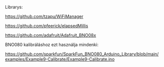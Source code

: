 Librarys:

 https://github.com/tzapu/WiFiManager

 https://github.com/pfeerick/elapsedMillis

 https://github.com/adafruit/Adafruit_BNO08x

BNO080 kalibráláshoz ezt használja mindenki:

 https://github.com/sparkfun/SparkFun_BNO080_Arduino_Library/blob/main/examples/Example9-Calibrate/Example9-Calibrate.ino
